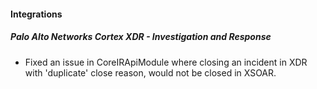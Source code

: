 
#### Integrations

##### Palo Alto Networks Cortex XDR - Investigation and Response

- Fixed an issue in CoreIRApiModule where closing an incident in XDR with 'duplicate' close reason, would not be closed in XSOAR.
